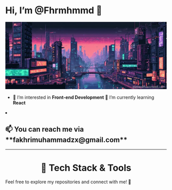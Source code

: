 # Hi, I’m @Fhrmhmmd 👋

![art](https://github.com/Fhrmhmmd/Fhrmhmmd/blob/main/art.jpg)

- 👀 I’m interested in **Front-end Development**
 🌱 I’m currently learning **React**
<li><h2>📫 You can reach me via **fakhrimuhammadzx@gmail.com**</h2></li>

<hr>
<h1 align="center">🚀 Tech Stack & Tools</h1>
  

Feel free to explore my repositories and connect with me! 🤝
